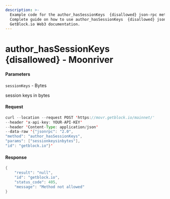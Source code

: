 ```yaml
---
description: >-
  Example code for the author_hasSessionKeys  {disallowed} json-rpc method.
  Сomplete guide on how to use author_hasSessionKeys  {disallowed} json-rpc in
  GetBlock.io Web3 documentation.
---
```


# author\_hasSessionKeys {disallowed} - Moonriver

#### Parameters

`sessionKeys` - Bytes

session keys in bytes

#### Request

```java
curl --location --request POST 'https://movr.getblock.io/mainnet/' 
--header 'x-api-key: YOUR-API-KEY' 
--header 'Content-Type: application/json' 
--data-raw '{"jsonrpc": "2.0",
"method": "author_hasSessionKeys",
"params": ["sessionkeysinbytes"],
"id": "getblock.io"}'
```

#### Response

```java
{
    "result": "null",
    "id": "getblock.io",
    "status_code": 405,
    "message": "Method not allowed"
}
```

